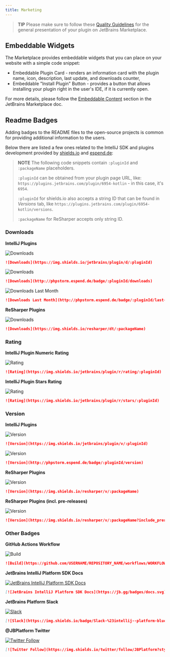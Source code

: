 ```yaml
---
title: Marketing
---
```

<!-- Copyright 2000-2020 JetBrains s.r.o. and other contributors. Use of this source code is governed by the Apache 2.0 license that can be found in the LICENSE file. -->

> **TIP** Please make sure to follow these [Quality Guidelines](https://plugins.jetbrains.com/docs/marketplace/quality-guidelines.html) for the general presentation of your plugin on JetBrains Marketplace.

## Embeddable Widgets

The Marketplace provides embeddable widgets that you can place on your website with a simple code snippet:

- Embeddable Plugin Card - renders an information card with the plugin name, icon, description, last update, and downloads counter,
- Embeddable "Install Plugin" Button - provides a button that allows installing your plugin right in the user's IDE, if it is currently open.

For more details, please follow the [Embeddable Content](https://plugins.jetbrains.com/docs/marketplace/embeddable-content.html) section in the JetBrains Marketplace doc.


## Readme Badges

Adding badges to the README files to the open-source projects is common for providing additional information to the users.

Below there are listed a few ones related to the IntelliJ SDK and plugins development provided by [shields.io](https://shields.io) and [espend.de](https://www.espend.de):

> **NOTE** The following code snippets contain `:pluginId` and `:packageName` placeholders.
>
> `:pluginId` can be obtained from your plugin page URL, like: `https://plugins.jetbrains.com/plugin/6954-kotlin` - in this case, it's `6954`.
>
> `:pluginId` for shields.io also accepts a string ID that can be found in *Versions* tab, like `https://plugins.jetbrains.com/plugin/6954-kotlin/versions`.
>
> `:packageName` for ReSharper accepts only string ID.

### Downloads

**IntelliJ Plugins**

![Downloads](https://img.shields.io/badge/downloads-10M-brightgreen)
```markdown
![Downloads](https://img.shields.io/jetbrains/plugin/d/:pluginId)
```

![Downloads](https://img.shields.io/badge/downloads-10M-blue)
```markdown
![Downloads](http://phpstorm.espend.de/badge/:pluginId/downloads)
```

![Downloads Last Month](https://img.shields.io/badge/downloads-10%20k%20last%20month-blue)
```markdown
![Downloads Last Month](http://phpstorm.espend.de/badge/:pluginId/last-month)
```

**ReSharper Plugins**

![Downloads](https://img.shields.io/badge/downloads-90k-brightgreen)
```markdown
![Downloads](https://img.shields.io/resharper/dt/:packageName)
```


### Rating

**IntelliJ Plugin Numeric Rating**

![Rating](https://img.shields.io/badge/rating-4.5%2F5-brightgreen)
```markdown
![Rating](https://img.shields.io/jetbrains/plugin/r/rating/:pluginId)
```

**IntelliJ Plugin Stars Rating**

![Rating](https://img.shields.io/badge/rating-%E2%98%85%E2%98%85%E2%98%85%E2%98%85%C2%BD-brightgreen)
```markdown
![Rating](https://img.shields.io/jetbrains/plugin/r/stars/:pluginId)
```


### Version

**IntelliJ Plugins**

![Version](https://img.shields.io/badge/jetbrains%20plugin-v1.7-blue)
```markdown
![Version](https://img.shields.io/jetbrains/plugin/v/:pluginId)
```

![Version](https://img.shields.io/badge/version-v1.7-569AC7)
```markdown
![Version](http://phpstorm.espend.de/badge/:pluginId/version)
```

**ReSharper Plugins**

![Version](https://img.shields.io/badge/resharper-v2017.2.0-blue)
```markdown
![Version](https://img.shields.io/resharper/v/:packageName)
```

**ReSharper Plugins (incl. pre-releases)**

![Version](https://img.shields.io/badge/resharper-v2017.3.0--pre0001-yellow)
```markdown
![Version](https://img.shields.io/resharper/v/:packageName?include_prereleases)
```


### Other Badges

**GitHub Actions Workflow**

![Build](https://github.com/JetBrains/intellij-sdk-docs/workflows/Build/badge.svg)
```markdown
![Build](https://github.com/USERNAME/REPOSITORY_NAME/workflows/WORKFLOW_NAME/badge.svg)
```

**JetBrains IntelliJ Platform SDK Docs**

[![JetBrains IntelliJ Platform SDK Docs](https://jb.gg/badges/docs.svg)](http://www.jetbrains.org/intellij/sdk/docs)
```markdown
[![JetBrains IntelliJ Platform SDK Docs](https://jb.gg/badges/docs.svg)](http://www.jetbrains.org/intellij/sdk/docs)
```

**JetBrains Platform Slack**

[![Slack](https://img.shields.io/badge/Slack-%23intellij--platform-blue)](https://plugins.jetbrains.com/slack)
```markdown
[![Slack](https://img.shields.io/badge/Slack-%23intellij--platform-blue)](https://plugins.jetbrains.com/slack)
```

**@JBPlatform Twitter**

[![Twitter Follow](https://img.shields.io/twitter/follow/JBPlatform?style=flat)](https://twitter.com/JBPlatform)
```markdown
[![Twitter Follow](https://img.shields.io/twitter/follow/JBPlatform?style=flat)](https://twitter.com/JBPlatform)
```
